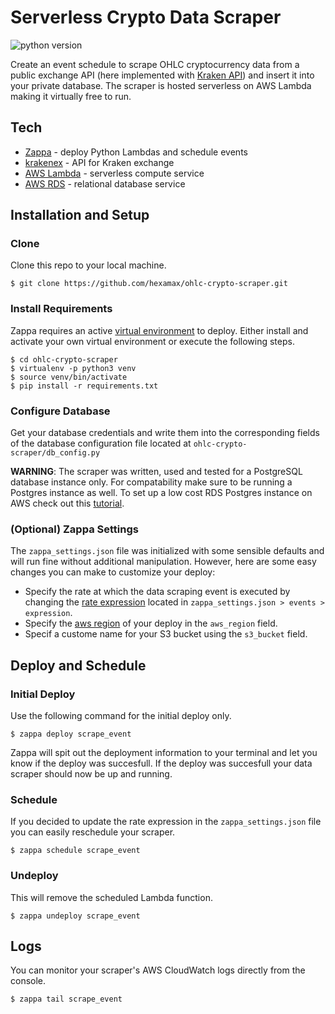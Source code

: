 # Serverless Crypto Data Scraper
![python version](https://img.shields.io/badge/python-3.6-blue.svg)

Create an event schedule to scrape OHLC cryptocurrency data from a public exchange API (here implemented with [Kraken API](https://www.kraken.com/help/api)) and insert it into your private database. The scraper is hosted serverless on AWS Lambda making it virtually free to run.

## Tech

- [Zappa](https://github.com/Miserlou/Zappa) - deploy Python Lambdas and schedule events
- [krakenex](https://github.com/veox/python3-krakenex) - API for Kraken exchange
- [AWS Lambda](https://aws.amazon.com/lambda/) - serverless compute service
- [AWS RDS](https://aws.amazon.com/rds/) - relational database service

## Installation and Setup

### Clone
Clone this repo to your local machine. 
```
$ git clone https://github.com/hexamax/ohlc-crypto-scraper.git
```

### Install Requirements
Zappa requires an active [virtual environment](https://virtualenv.pypa.io/en/latest/installation/) to deploy. Either install and activate your own virtual environment or execute the following steps.
```
$ cd ohlc-crypto-scraper
$ virtualenv -p python3 venv
$ source venv/bin/activate
$ pip install -r requirements.txt
```

### Configure Database
Get your database credentials and write them into the corresponding fields of the database configuration file located at `ohlc-crypto-scraper/db_config.py`

**WARNING**: The scraper was written, used and tested for a PostgreSQL database instance only. For compatability make sure to be running a Postgres instance as well. To set up a low cost RDS Postgres instance on AWS check out this [tutorial](https://aws.amazon.com/getting-started/tutorials/create-connect-postgresql-db/).

### (Optional) Zappa Settings
The `zappa_settings.json` file was initialized with some sensible defaults and will run fine without additional manipulation. However, here are some easy changes you can make to customize your deploy:
- Specify the rate at which the data scraping event is executed by changing the [rate expression](https://docs.aws.amazon.com/AmazonCloudWatch/latest/events/ScheduledEvents.html#RateExpressions) located in `zappa_settings.json > events > expression`.
- Specify the [aws region](https://docs.aws.amazon.com/general/latest/gr/rande.html) of your deploy in the `aws_region` field.
- Specif a custome name for your S3 bucket  using the `s3_bucket` field.

## Deploy and Schedule

### Initial Deploy
Use the following command for the initial deploy only.
```
$ zappa deploy scrape_event
```
Zappa will spit out the deployment information to your terminal and let you know if the deploy was succesfull. If the deploy was succesfull your data scraper should now be up and running.

### Schedule
If you decided to update the rate expression in the `zappa_settings.json` file you can easily reschedule your scraper.
```
$ zappa schedule scrape_event
```

### Undeploy
This will remove the scheduled Lambda function.
```
$ zappa undeploy scrape_event
```

## Logs
You can monitor your scraper's AWS CloudWatch logs directly from the console.
```
$ zappa tail scrape_event
```
